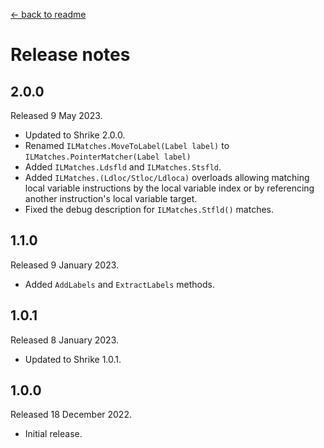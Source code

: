 [← back to readme](README.md)

# Release notes

## 2.0.0
Released 9 May 2023.

* Updated to Shrike 2.0.0.
* Renamed `ILMatches.MoveToLabel(Label label)` to `ILMatches.PointerMatcher(Label label)`
* Added `ILMatches.Ldsfld` and `ILMatches.Stsfld`.
* Added `ILMatches.(Ldloc/Stloc/Ldloca)` overloads allowing matching local variable instructions by the local variable index or by referencing another instruction's local variable target.
* Fixed the debug description for `ILMatches.Stfld()` matches.

## 1.1.0
Released 9 January 2023.

* Added `AddLabels` and `ExtractLabels` methods.

## 1.0.1
Released 8 January 2023.

* Updated to Shrike 1.0.1.

## 1.0.0
Released 18 December 2022.

* Initial release.